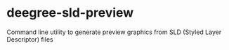 # deegree-sld-preview
Command line utility to generate preview graphics from SLD (Styled Layer Descriptor) files
